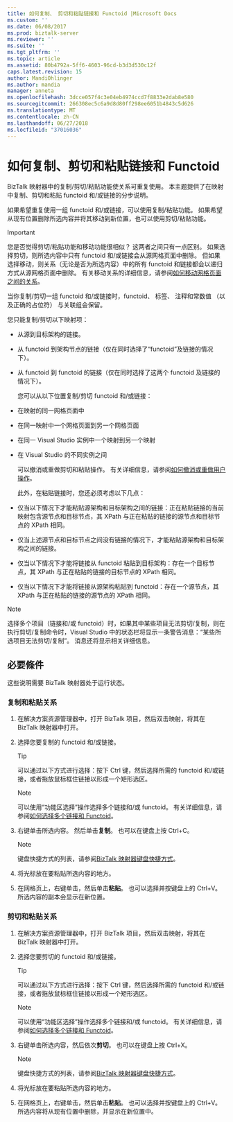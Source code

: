 ```yaml
---
title: 如何复制、 剪切和粘贴链接和 Functoid |Microsoft Docs
ms.custom: ''
ms.date: 06/08/2017
ms.prod: biztalk-server
ms.reviewer: ''
ms.suite: ''
ms.tgt_pltfrm: ''
ms.topic: article
ms.assetid: 80b4792a-5ff6-4603-96cd-b3d3d530c12f
caps.latest.revision: 15
author: MandiOhlinger
ms.author: mandia
manager: anneta
ms.openlocfilehash: 3dcce057f4c3e04eb4974ccd7f8833e2dab8e580
ms.sourcegitcommit: 266308ec5c6a9d8d80ff298ee6051b4843c5d626
ms.translationtype: MT
ms.contentlocale: zh-CN
ms.lasthandoff: 06/27/2018
ms.locfileid: "37016036"
---
```

# <a name="how-to-copy-cut-and-paste-links-and-functoids"></a>如何复制、剪切和粘贴链接和 Functoid
BizTalk 映射器中的复制/剪切/粘贴功能使关系可重复使用。 本主题提供了在映射中复制、剪切和粘贴 functoid 和/或链接的分步说明。  
  
 如果希望重复使用一组 functoid 和/或链接，可以使用复制/粘贴功能。 如果希望从现有位置删除所选内容并将其移动到新位置，也可以使用剪切/粘贴功能。  
  
> [!IMPORTANT]
>  您是否觉得剪切/粘贴功能和移动功能很相似？ 这两者之间只有一点区别。 如果选择剪切，则所选内容中只有 functoid 和/或链接会从源网格页面中删除。 但如果选择移动，则关系（无论是否为所选内容）中的所有 functoid 和链接都会以递归方式从源网格页面中删除。 有关移动关系的详细信息，请参阅[如何移动网格页面之间的关系](../core/how-to-move-a-relationship-between-grid-pages.md)。  
  
 当你复制/剪切一组 functoid 和/或链接时，functoid、 标签、 注释和常数值 （以及正确的占位符） 与关联组会保留。  
  
 您只能复制/剪切以下映射项：  
  
- 从源到目标架构的链接。  
  
- 从 functoid 到架构节点的链接（仅在同时选择了“functoid”及链接的情况下）。  
  
- 从 functoid 到 functoid 的链接（仅在同时选择了这两个 functoid 及链接的情况下）。  
  
  您可以从以下位置复制/剪切 functoid 和/或链接：  
  
- 在映射的同一网格页面中  
  
- 在同一映射中一个网格页面到另一个网格页面  
  
- 在同一 Visual Studio 实例中一个映射到另一个映射  
  
- 在 Visual Studio 的不同实例之间  
  
  可以撤消或重做剪切和粘贴操作。 有关详细信息，请参阅[如何撤消或重做用户操作](../core/how-to-undo-or-redo-user-operations.md)。  
  
  此外，在粘贴链接时，您还必须考虑以下几点：  
  
- 仅当以下情况下才能粘贴源架构和目标架构之间的链接：正在粘贴链接的当前映射包含源节点和目标节点，其 XPath 与正在粘贴的链接的源节点和目标节点的 XPath 相同。  
  
- 仅当上述源节点和目标节点之间没有链接的情况下，才能粘贴源架构和目标架构之间的链接。  
  
- 仅当以下情况下才能将链接从 functoid 粘贴到目标架构：存在一个目标节点，其 XPath 与正在粘贴的链接的目标节点的 XPath 相同。  
  
- 仅当以下情况下才能将链接从源架构粘贴到 functoid：存在一个源节点，其 XPath 与正在粘贴的链接的源节点的 XPath 相同。  
  
> [!NOTE]
>  选择多个项目（链接和/或 functoid）时，如果其中某些项目无法剪切/复制，则在执行剪切/复制命令时，Visual Studio 中的状态栏将显示一条警告消息：“某些所选项目无法剪切/复制”。 消息还将显示相关详细信息。  
  
## <a name="prerequisites"></a>必要條件  
 这些说明需要 BizTalk 映射器处于运行状态。  
  
### <a name="to-copy-and-paste-a-relationship"></a>复制和粘贴关系  
  
1.  在解决方案资源管理器中，打开 BizTalk 项目，然后双击映射，将其在 BizTalk 映射器中打开。  
  
2.  选择您要复制的 functoid 和/或链接。  
  
    > [!TIP]
    >  可以通过以下方式进行选择：按下 Ctrl 键，然后选择所需的 functoid 和/或链接，或者拖放鼠标框住链接以形成一个矩形选区。  
  
    > [!NOTE]
    >  可以使用“功能区选择”操作选择多个链接和/或 functoid。 有关详细信息，请参阅[如何选择多个链接和 Functoid](../core/how-to-select-multiple-links-and-functoids.md)。  
  
3.  右键单击所选内容。 然后单击**复制**。 也可以在键盘上按 Ctrl+C。  
  
    > [!NOTE]
    >  键盘快捷方式的列表，请参阅[BizTalk 映射器键盘快捷方式](../core/biztalk-mapper-keyboard-shortcuts.md)。  
  
4.  将光标放在要粘贴所选内容的地方。  
  
5.  在网格页上，右键单击，然后单击**粘贴**。 也可以选择并按键盘上的 Ctrl+V。 所选内容的副本会显示在新位置。  
  
### <a name="to-cut-and-paste-a-relationship"></a>剪切和粘贴关系  
  
1.  在解决方案资源管理器中，打开 BizTalk 项目，然后双击映射，将其在 BizTalk 映射器中打开。  
  
2.  选择您要剪切的 functoid 和/或链接。  
  
    > [!TIP]
    >  可以通过以下方式进行选择：按下 Ctrl 键，然后选择所需的 functoid 和/或链接，或者拖放鼠标框住链接以形成一个矩形选区。  
  
    > [!NOTE]
    >  可以使用“功能区选择”操作选择多个链接和/或 functoid。 有关详细信息，请参阅[如何选择多个链接和 Functoid](../core/how-to-select-multiple-links-and-functoids.md)。  
  
3.  右键单击所选内容，然后依次**剪切**。 也可以在键盘上按 Ctrl+X。  
  
    > [!NOTE]
    >  键盘快捷方式的列表，请参阅[BizTalk 映射器键盘快捷方式](../core/biztalk-mapper-keyboard-shortcuts.md)。  
  
4.  将光标放在要粘贴所选内容的地方。  
  
5.  在网格页上，右键单击，然后单击**粘贴**。 也可以选择并按键盘上的 Ctrl+V。 所选内容将从现有位置中删除，并显示在新位置中。